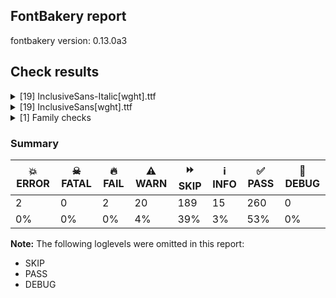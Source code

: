 ## FontBakery report

fontbakery version: 0.13.0a3





## Check results



<details><summary>[19] InclusiveSans-Italic[wght].ttf</summary>
<div>
<details>
    <summary>💥 <b>ERROR</b> Check if the axes match between the font and the Google Fonts version. <a href="https://fontbakery.readthedocs.io/en/stable/fontbakery/checks/vendorspecific.googlefonts.varfont.html#"></a></summary>
    <div>







* 💥 **ERROR** <p>Failed with KeyError: 'fvar'</p>
<pre><code>  File &quot;/Users/marichalemma/Google/env/lib/python3.12/site-packages/fontbakery/checkrunner.py&quot;, line 213, in _run_check
    subresults = list(subresults)
                 ^^^^^^^^^^^^^^^^
  File &quot;/Users/marichalemma/Google/env/lib/python3.12/site-packages/fontbakery/checks/vendorspecific/googlefonts/varfont.py&quot;, line 18, in check_axes_match
    a.axisTag: (a.minValue, a.maxValue) for a in remote_style[&quot;fvar&quot;].axes
                                                 ~~~~~~~~~~~~^^^^^^^^
  File &quot;/Users/marichalemma/Google/env/lib/python3.12/site-packages/fontTools/ttLib/ttFont.py&quot;, line 461, in __getitem__
    table = self._readTable(tag)
            ^^^^^^^^^^^^^^^^^^^^
  File &quot;/Users/marichalemma/Google/env/lib/python3.12/site-packages/fontTools/ttLib/ttFont.py&quot;, line 468, in _readTable
    data = self.reader[tag]
           ~~~~~~~~~~~^^^^^
  File &quot;/Users/marichalemma/Google/env/lib/python3.12/site-packages/fontTools/ttLib/sfnt.py&quot;, line 109, in __getitem__
    entry = self.tables[Tag(tag)]
            ~~~~~~~~~~~^^^^^^^^^^

</code></pre>
 [code: failed-check]



</div>
</details>

<details>
    <summary>🔥 <b>FAIL</b> Font contains '.notdef' as its first glyph? <a href="https://fontbakery.readthedocs.io/en/stable/fontbakery/checks/glyphset.html#"></a></summary>
    <div>







* 🔥 **FAIL** <p>The '.notdef' glyph should contain a drawing, but it is blank.</p>
 [code: notdef-is-blank]



</div>
</details>

<details>
    <summary>⚠️ <b>WARN</b> Check accent of Lcaron, dcaron, lcaron, tcaron <a href="https://fontbakery.readthedocs.io/en/stable/fontbakery/checks/some_other_checks.html#"></a></summary>
    <div>









* ⚠️ **WARN** <p>dcaron is decomposed and therefore could not be checked. Please check manually.</p>
 [code: decomposed-outline]



* ⚠️ **WARN** <p>lcaron is decomposed and therefore could not be checked. Please check manually.</p>
 [code: decomposed-outline]



* ⚠️ **WARN** <p>tcaron is decomposed and therefore could not be checked. Please check manually.</p>
 [code: decomposed-outline]



</div>
</details>

<details>
    <summary>⚠️ <b>WARN</b> Detect any interpolation issues in the font. <a href="https://fontbakery.readthedocs.io/en/stable/fontbakery/checks/some_other_checks.html#"></a></summary>
    <div>







* ⚠️ **WARN** <p>Interpolation issues were found in the font:</p>
<pre><code>- Contour 0 start point differs in glyph 'M' between location wght=400 and location wght=300

- Contour 0 in glyph 'M': becomes underweight between wght=400 and wght=300.

- Contour 0 start point differs in glyph 'M' between location wght=300 and location wght=700

- Contour 0 in glyph 'M': becomes underweight between wght=300 and wght=700.

- Contour 0 start point differs in glyph 'plusminus' between location wght=300 and location wght=700

- Contour 0 in glyph 'plusminus': becomes underweight between wght=300 and wght=700.

- Contour 0 start point differs in glyph 'uni0312' between location wght=400 and location wght=300

- Contour 0 in glyph 'uni0312': becomes underweight between wght=400 and wght=300.

- Contour 0 start point differs in glyph 'uni0312' between location wght=300 and location wght=700

- Contour 0 in glyph 'uni0312': becomes underweight between wght=300 and wght=700.

- 165 more.
</code></pre>
<p>Use -F or --full-lists to disable shortening of long lists.</p>
 [code: interpolation-issues]



</div>
</details>

<details>
    <summary>⚠️ <b>WARN</b> Ensure variable fonts include an avar table. <a href="https://fontbakery.readthedocs.io/en/stable/fontbakery/checks/varfont.html#"></a></summary>
    <div>







* ⚠️ **WARN** <p>This variable font does not have an avar table. Most variable fonts should include an avar table to correctly define axes progression rates.</p>
 [code: missing-avar]



</div>
</details>

<details>
    <summary>⚠️ <b>WARN</b> Check math signs have the same width. <a href="https://fontbakery.readthedocs.io/en/stable/fontbakery/checks/some_other_checks.html#"></a></summary>
    <div>







* ⚠️ **WARN** <p>The most common width is 573 among a set of 3 math glyphs.
The following math glyphs have a different width, though:</p>
<p>Width = 614:
equal, plus</p>
<p>Width = 552:
less, greater</p>
<p>Width = 556:
multiply</p>
 [code: width-outliers]



</div>
</details>

<details>
    <summary>⚠️ <b>WARN</b> Validate size, and resolution of article images, and ensure article page has minimum length and includes visual assets. <a href="https://fontbakery.readthedocs.io/en/stable/fontbakery/checks/vendorspecific.googlefonts.article.html#"></a></summary>
    <div>







* ⚠️ **WARN** <p>Family metadata at . does not have an article.</p>
 [code: lacks-article]



</div>
</details>

<details>
    <summary>⚠️ <b>WARN</b> Check for codepoints not covered by METADATA subsets. <a href="https://fontbakery.readthedocs.io/en/stable/fontbakery/checks/vendorspecific.googlefonts.subsets.html#"></a></summary>
    <div>







* ⚠️ **WARN** <p>The following codepoints supported by the font are not covered by
any subsets defined in the font's metadata file, and will never
be served. You can solve this by either manually adding additional
subset declarations to METADATA.pb, or by editing the glyphset
definitions.</p>
<ul>
<li>U+02C7 CARON: try adding one of: tifinagh, canadian-aboriginal, yi</li>
<li>U+02D8 BREVE: try adding one of: yi, canadian-aboriginal</li>
<li>U+02D9 DOT ABOVE: try adding one of: yi, canadian-aboriginal</li>
<li>U+02DB OGONEK: try adding one of: yi, canadian-aboriginal</li>
<li>U+02DD DOUBLE ACUTE ACCENT: not included in any glyphset definition</li>
<li>U+0302 COMBINING CIRCUMFLEX ACCENT: try adding one of: math, coptic, tifinagh, cherokee</li>
<li>U+0306 COMBINING BREVE: try adding one of: old-permic, tifinagh</li>
<li>U+0307 COMBINING DOT ABOVE: try adding one of: canadian-aboriginal, old-permic, coptic, syriac, tifinagh, tai-le, math, malayalam</li>
<li>U+030A COMBINING RING ABOVE: try adding syriac</li>
<li>U+030B COMBINING DOUBLE ACUTE ACCENT: try adding one of: osage, cherokee
18 more.</li>
</ul>
<p>Use -F or --full-lists to disable shortening of long lists.</p>
<p>Or you can add the above codepoints to one of the subsets supported by the font: <code>latin</code>, <code>latin-ext</code>, <code>vietnamese</code></p>
 [code: unreachable-subsetting]



</div>
</details>

<details>
    <summary>⚠️ <b>WARN</b> Ensure dotted circle glyph is present and can attach marks. <a href="https://fontbakery.readthedocs.io/en/stable/fontbakery/checks/shaping.html#"></a></summary>
    <div>







* ⚠️ **WARN** <p>No dotted circle glyph present</p>
 [code: missing-dotted-circle]



</div>
</details>

<details>
    <summary>⚠️ <b>WARN</b> Ensure soft_dotted characters lose their dot when combined with marks that replace the dot. <a href="https://fontbakery.readthedocs.io/en/stable/fontbakery/checks/shaping.html#"></a></summary>
    <div>







* ⚠️ **WARN** <p>The dot of soft dotted characters used in orthographies <em>must</em> disappear in the following strings: į̀ į́ į̂ į̃ į̄ į̌ ị̀ ị́ ị̂ ị̃ ị̄</p>
<p>The dot of soft dotted characters <em>should</em> disappear in other cases, for example: į̆ į̇ į̈ į̉ į̊ į̋ į̒ į̛̀ į̛́ į̛̂ į̛̃ į̛̄ į̛̆ į̛̇ į̛̈ į̛̉ į̛̊ į̛̋ į̛̌ į̛̒</p>
<p>Your font fully covers the following languages that require the soft-dotted feature: Lithuanian (Latn, 2,357,094 speakers), Dutch (Latn, 31,709,104 speakers).</p>
<p>Your font does <em>not</em> cover the following languages that require the soft-dotted feature: Kom (Latn, 360,685 speakers), Ekpeye (Latn, 226,000 speakers), Ejagham (Latn, 120,000 speakers), Ijo, Southeast (Latn, 2,471,000 speakers), Bete-Bendi (Latn, 100,000 speakers), Mango (Latn, 77,000 speakers), Southern Kisi (Latn, 360,000 speakers), Nateni (Latn, 100,000 speakers), Sar (Latn, 500,000 speakers), Dii (Latn, 71,000 speakers), Fur (Latn, 1,230,163 speakers), Ebira (Latn, 2,200,000 speakers), Ukrainian (Cyrl, 29,273,587 speakers), Dan (Latn, 1,099,244 speakers), Kpelle, Guinea (Latn, 622,000 speakers), Basaa (Latn, 332,940 speakers), Ngbaka (Latn, 1,020,000 speakers), Lugbara (Latn, 2,200,000 speakers), Avokaya (Latn, 100,000 speakers), Belarusian (Cyrl, 10,064,517 speakers), Navajo (Latn, 166,319 speakers), Makaa (Latn, 221,000 speakers), Igbo (Latn, 27,823,640 speakers), Koonzime (Latn, 40,000 speakers), Zapotec (Latn, 490,000 speakers), Mfumte (Latn, 79,000 speakers), Nzakara (Latn, 50,000 speakers), Aghem (Latn, 38,843 speakers), South Central Banda (Latn, 244,000 speakers), Gulay (Latn, 250,478 speakers), Bafut (Latn, 158,146 speakers), Ma’di (Latn, 584,000 speakers), Vute (Latn, 21,000 speakers), Mundani (Latn, 34,000 speakers), Cicipu (Latn, 44,000 speakers), Yala (Latn, 200,000 speakers).</p>
 [code: soft-dotted]



</div>
</details>

<details>
    <summary>⚠️ <b>WARN</b> Ensure fonts have ScriptLangTags declared on the 'meta' table. <a href="https://fontbakery.readthedocs.io/en/stable/fontbakery/checks/vendorspecific.googlefonts.meta.html#"></a></summary>
    <div>







* ⚠️ **WARN** <p>This font file does not have a 'meta' table.</p>
 [code: lacks-meta-table]



</div>
</details>

<details>
    <summary>⚠️ <b>WARN</b> Checking OS/2 achVendID. <a href="https://fontbakery.readthedocs.io/en/stable/fontbakery/checks/vendorspecific.googlefonts.os2.html#"></a></summary>
    <div>







* ⚠️ **WARN** <p>OS/2 VendorID value 'NONE' is not yet recognized. If you registered it recently, then it's safe to ignore this warning message. Otherwise, you should set it to your own unique 4 character code, and register it with Microsoft at <a href="https://www.microsoft.com/typography/links/vendorlist.aspx">https://www.microsoft.com/typography/links/vendorlist.aspx</a></p>
 [code: unknown]



</div>
</details>

<details>
    <summary>ℹ️ <b>INFO</b> List all superfamily filepaths <a href="https://fontbakery.readthedocs.io/en/stable/fontbakery/checks/superfamily.html#"></a></summary>
    <div>







* ℹ️ **INFO** <p>.</p>
 [code: family-path]



</div>
</details>

<details>
    <summary>ℹ️ <b>INFO</b> Show hinting filesize impact. <a href="https://fontbakery.readthedocs.io/en/stable/fontbakery/checks/hinting.html#"></a></summary>
    <div>







* ℹ️ **INFO** <p>Hinting filesize impact:</p>
<table>
<thead>
<tr>
<th align="left"></th>
<th align="right">InclusiveSans-Italic[wght].ttf</th>
</tr>
</thead>
<tbody>
<tr>
<td align="left">Dehinted Size</td>
<td align="right">89.4kb</td>
</tr>
<tr>
<td align="left">Hinted Size</td>
<td align="right">89.4kb</td>
</tr>
<tr>
<td align="left">Increase</td>
<td align="right">24 bytes</td>
</tr>
<tr>
<td align="left">Change</td>
<td align="right">0.0 %</td>
</tr>
</tbody>
</table>
 [code: size-impact]



</div>
</details>

<details>
    <summary>ℹ️ <b>INFO</b> Font contains all required tables? <a href="https://fontbakery.readthedocs.io/en/stable/fontbakery/checks/tables.html#"></a></summary>
    <div>







* ℹ️ **INFO** <p>This font contains the following optional tables:</p>
<pre><code>- loca

- prep

- GPOS

- GSUB

- gasp
</code></pre>
 [code: optional-tables]





</div>
</details>

<details>
    <summary>ℹ️ <b>INFO</b> Check for presence of an ARTICLE.en_us.html file <a href="https://fontbakery.readthedocs.io/en/stable/fontbakery/checks/vendorspecific.googlefonts.description.html#"></a></summary>
    <div>







* ℹ️ **INFO** <p>This font doesn't have an ARTICLE.en_us.html file.</p>
 [code: missing-article]



</div>
</details>

<details>
    <summary>ℹ️ <b>INFO</b> EPAR table present in font? <a href="https://fontbakery.readthedocs.io/en/stable/fontbakery/checks/vendorspecific.googlefonts.license.html#"></a></summary>
    <div>







* ℹ️ **INFO** <p>EPAR table not present in font. To learn more see <a href="https://github.com/fonttools/fontbakery/issues/818">https://github.com/fonttools/fontbakery/issues/818</a></p>
 [code: lacks-EPAR]



</div>
</details>

<details>
    <summary>ℹ️ <b>INFO</b> Is the Grid-fitting and Scan-conversion Procedure ('gasp') table set to optimize rendering? <a href="https://fontbakery.readthedocs.io/en/stable/fontbakery/checks/vendorspecific.googlefonts.hinting.html#"></a></summary>
    <div>







* ℹ️ **INFO** <p>These are the ppm ranges declared on the gasp table:</p>
<p>PPM &lt;= 65535:
flag = 0x0F
- Use grid-fitting
- Use grayscale rendering
- Use gridfitting with ClearType symmetric smoothing
- Use smoothing along multiple axes with ClearType®</p>
 [code: ranges]



</div>
</details>

<details>
    <summary>ℹ️ <b>INFO</b> Font has old ttfautohint applied? <a href="https://fontbakery.readthedocs.io/en/stable/fontbakery/checks/vendorspecific.googlefonts.hinting.html#"></a></summary>
    <div>







* ℹ️ **INFO** <p>Could not detect which version of ttfautohint was used in this font. It is typically specified as a comment in the font version entries of the 'name' table. Such font version strings are currently: ['Version 2.000']</p>
 [code: version-not-detected]



</div>
</details>
</div>
</details>

<details><summary>[19] InclusiveSans[wght].ttf</summary>
<div>
<details>
    <summary>💥 <b>ERROR</b> Check if the axes match between the font and the Google Fonts version. <a href="https://fontbakery.readthedocs.io/en/stable/fontbakery/checks/vendorspecific.googlefonts.varfont.html#"></a></summary>
    <div>







* 💥 **ERROR** <p>Failed with KeyError: 'fvar'</p>
<pre><code>  File &quot;/Users/marichalemma/Google/env/lib/python3.12/site-packages/fontbakery/checkrunner.py&quot;, line 213, in _run_check
    subresults = list(subresults)
                 ^^^^^^^^^^^^^^^^
  File &quot;/Users/marichalemma/Google/env/lib/python3.12/site-packages/fontbakery/checks/vendorspecific/googlefonts/varfont.py&quot;, line 18, in check_axes_match
    a.axisTag: (a.minValue, a.maxValue) for a in remote_style[&quot;fvar&quot;].axes
                                                 ~~~~~~~~~~~~^^^^^^^^
  File &quot;/Users/marichalemma/Google/env/lib/python3.12/site-packages/fontTools/ttLib/ttFont.py&quot;, line 461, in __getitem__
    table = self._readTable(tag)
            ^^^^^^^^^^^^^^^^^^^^
  File &quot;/Users/marichalemma/Google/env/lib/python3.12/site-packages/fontTools/ttLib/ttFont.py&quot;, line 468, in _readTable
    data = self.reader[tag]
           ~~~~~~~~~~~^^^^^
  File &quot;/Users/marichalemma/Google/env/lib/python3.12/site-packages/fontTools/ttLib/sfnt.py&quot;, line 109, in __getitem__
    entry = self.tables[Tag(tag)]
            ~~~~~~~~~~~^^^^^^^^^^

</code></pre>
 [code: failed-check]



</div>
</details>

<details>
    <summary>🔥 <b>FAIL</b> Font contains '.notdef' as its first glyph? <a href="https://fontbakery.readthedocs.io/en/stable/fontbakery/checks/glyphset.html#"></a></summary>
    <div>







* 🔥 **FAIL** <p>The '.notdef' glyph should contain a drawing, but it is blank.</p>
 [code: notdef-is-blank]



</div>
</details>

<details>
    <summary>⚠️ <b>WARN</b> Check accent of Lcaron, dcaron, lcaron, tcaron <a href="https://fontbakery.readthedocs.io/en/stable/fontbakery/checks/some_other_checks.html#"></a></summary>
    <div>









* ⚠️ **WARN** <p>dcaron is decomposed and therefore could not be checked. Please check manually.</p>
 [code: decomposed-outline]



* ⚠️ **WARN** <p>lcaron is decomposed and therefore could not be checked. Please check manually.</p>
 [code: decomposed-outline]



* ⚠️ **WARN** <p>tcaron is decomposed and therefore could not be checked. Please check manually.</p>
 [code: decomposed-outline]



</div>
</details>

<details>
    <summary>⚠️ <b>WARN</b> Detect any interpolation issues in the font. <a href="https://fontbakery.readthedocs.io/en/stable/fontbakery/checks/some_other_checks.html#"></a></summary>
    <div>







* ⚠️ **WARN** <p>Interpolation issues were found in the font:</p>
<pre><code>- Contour 0 start point differs in glyph 'M' between location wght=400 and location wght=300

- Contour 0 in glyph 'M': becomes underweight between wght=400 and wght=300.

- Contour 0 start point differs in glyph 'M' between location wght=300 and location wght=700

- Contour 0 in glyph 'M': becomes underweight between wght=300 and wght=700.

- Contour 0 start point differs in glyph 'plusminus' between location wght=300 and location wght=700

- Contour 0 in glyph 'plusminus': becomes underweight between wght=300 and wght=700.

- Contour 0 start point differs in glyph 'uni0312' between location wght=400 and location wght=300

- Contour 0 in glyph 'uni0312': becomes underweight between wght=400 and wght=300.

- Contour 0 start point differs in glyph 'uni0312' between location wght=300 and location wght=700

- Contour 0 in glyph 'uni0312': becomes underweight between wght=300 and wght=700.

- 165 more.
</code></pre>
<p>Use -F or --full-lists to disable shortening of long lists.</p>
 [code: interpolation-issues]



</div>
</details>

<details>
    <summary>⚠️ <b>WARN</b> Ensure variable fonts include an avar table. <a href="https://fontbakery.readthedocs.io/en/stable/fontbakery/checks/varfont.html#"></a></summary>
    <div>







* ⚠️ **WARN** <p>This variable font does not have an avar table. Most variable fonts should include an avar table to correctly define axes progression rates.</p>
 [code: missing-avar]



</div>
</details>

<details>
    <summary>⚠️ <b>WARN</b> Check math signs have the same width. <a href="https://fontbakery.readthedocs.io/en/stable/fontbakery/checks/some_other_checks.html#"></a></summary>
    <div>







* ⚠️ **WARN** <p>The most common width is 573 among a set of 3 math glyphs.
The following math glyphs have a different width, though:</p>
<p>Width = 614:
equal, plus</p>
<p>Width = 552:
less, greater</p>
<p>Width = 556:
multiply</p>
 [code: width-outliers]



</div>
</details>

<details>
    <summary>⚠️ <b>WARN</b> Validate size, and resolution of article images, and ensure article page has minimum length and includes visual assets. <a href="https://fontbakery.readthedocs.io/en/stable/fontbakery/checks/vendorspecific.googlefonts.article.html#"></a></summary>
    <div>







* ⚠️ **WARN** <p>Family metadata at . does not have an article.</p>
 [code: lacks-article]



</div>
</details>

<details>
    <summary>⚠️ <b>WARN</b> Check for codepoints not covered by METADATA subsets. <a href="https://fontbakery.readthedocs.io/en/stable/fontbakery/checks/vendorspecific.googlefonts.subsets.html#"></a></summary>
    <div>







* ⚠️ **WARN** <p>The following codepoints supported by the font are not covered by
any subsets defined in the font's metadata file, and will never
be served. You can solve this by either manually adding additional
subset declarations to METADATA.pb, or by editing the glyphset
definitions.</p>
<ul>
<li>U+02C7 CARON: try adding one of: tifinagh, canadian-aboriginal, yi</li>
<li>U+02D8 BREVE: try adding one of: yi, canadian-aboriginal</li>
<li>U+02D9 DOT ABOVE: try adding one of: yi, canadian-aboriginal</li>
<li>U+02DB OGONEK: try adding one of: yi, canadian-aboriginal</li>
<li>U+02DD DOUBLE ACUTE ACCENT: not included in any glyphset definition</li>
<li>U+0302 COMBINING CIRCUMFLEX ACCENT: try adding one of: math, coptic, tifinagh, cherokee</li>
<li>U+0306 COMBINING BREVE: try adding one of: old-permic, tifinagh</li>
<li>U+0307 COMBINING DOT ABOVE: try adding one of: canadian-aboriginal, old-permic, coptic, syriac, tifinagh, tai-le, math, malayalam</li>
<li>U+030A COMBINING RING ABOVE: try adding syriac</li>
<li>U+030B COMBINING DOUBLE ACUTE ACCENT: try adding one of: osage, cherokee
18 more.</li>
</ul>
<p>Use -F or --full-lists to disable shortening of long lists.</p>
<p>Or you can add the above codepoints to one of the subsets supported by the font: <code>latin</code>, <code>latin-ext</code>, <code>vietnamese</code></p>
 [code: unreachable-subsetting]



</div>
</details>

<details>
    <summary>⚠️ <b>WARN</b> Ensure dotted circle glyph is present and can attach marks. <a href="https://fontbakery.readthedocs.io/en/stable/fontbakery/checks/shaping.html#"></a></summary>
    <div>







* ⚠️ **WARN** <p>No dotted circle glyph present</p>
 [code: missing-dotted-circle]



</div>
</details>

<details>
    <summary>⚠️ <b>WARN</b> Ensure soft_dotted characters lose their dot when combined with marks that replace the dot. <a href="https://fontbakery.readthedocs.io/en/stable/fontbakery/checks/shaping.html#"></a></summary>
    <div>







* ⚠️ **WARN** <p>The dot of soft dotted characters used in orthographies <em>must</em> disappear in the following strings: į̀ į́ į̂ į̃ į̄ į̌ ị̀ ị́ ị̂ ị̃ ị̄</p>
<p>The dot of soft dotted characters <em>should</em> disappear in other cases, for example: į̆ į̇ į̈ į̉ į̊ į̋ į̒ į̛̀ į̛́ į̛̂ į̛̃ į̛̄ į̛̆ į̛̇ į̛̈ į̛̉ į̛̊ į̛̋ į̛̌ į̛̒</p>
<p>Your font fully covers the following languages that require the soft-dotted feature: Lithuanian (Latn, 2,357,094 speakers), Dutch (Latn, 31,709,104 speakers).</p>
<p>Your font does <em>not</em> cover the following languages that require the soft-dotted feature: Kom (Latn, 360,685 speakers), Ekpeye (Latn, 226,000 speakers), Ejagham (Latn, 120,000 speakers), Ijo, Southeast (Latn, 2,471,000 speakers), Bete-Bendi (Latn, 100,000 speakers), Mango (Latn, 77,000 speakers), Southern Kisi (Latn, 360,000 speakers), Nateni (Latn, 100,000 speakers), Sar (Latn, 500,000 speakers), Dii (Latn, 71,000 speakers), Fur (Latn, 1,230,163 speakers), Ebira (Latn, 2,200,000 speakers), Ukrainian (Cyrl, 29,273,587 speakers), Dan (Latn, 1,099,244 speakers), Kpelle, Guinea (Latn, 622,000 speakers), Basaa (Latn, 332,940 speakers), Ngbaka (Latn, 1,020,000 speakers), Lugbara (Latn, 2,200,000 speakers), Avokaya (Latn, 100,000 speakers), Belarusian (Cyrl, 10,064,517 speakers), Navajo (Latn, 166,319 speakers), Makaa (Latn, 221,000 speakers), Igbo (Latn, 27,823,640 speakers), Koonzime (Latn, 40,000 speakers), Zapotec (Latn, 490,000 speakers), Mfumte (Latn, 79,000 speakers), Nzakara (Latn, 50,000 speakers), Aghem (Latn, 38,843 speakers), South Central Banda (Latn, 244,000 speakers), Gulay (Latn, 250,478 speakers), Bafut (Latn, 158,146 speakers), Ma’di (Latn, 584,000 speakers), Vute (Latn, 21,000 speakers), Mundani (Latn, 34,000 speakers), Cicipu (Latn, 44,000 speakers), Yala (Latn, 200,000 speakers).</p>
 [code: soft-dotted]



</div>
</details>

<details>
    <summary>⚠️ <b>WARN</b> Ensure fonts have ScriptLangTags declared on the 'meta' table. <a href="https://fontbakery.readthedocs.io/en/stable/fontbakery/checks/vendorspecific.googlefonts.meta.html#"></a></summary>
    <div>







* ⚠️ **WARN** <p>This font file does not have a 'meta' table.</p>
 [code: lacks-meta-table]



</div>
</details>

<details>
    <summary>⚠️ <b>WARN</b> Checking OS/2 achVendID. <a href="https://fontbakery.readthedocs.io/en/stable/fontbakery/checks/vendorspecific.googlefonts.os2.html#"></a></summary>
    <div>







* ⚠️ **WARN** <p>OS/2 VendorID value 'NONE' is not yet recognized. If you registered it recently, then it's safe to ignore this warning message. Otherwise, you should set it to your own unique 4 character code, and register it with Microsoft at <a href="https://www.microsoft.com/typography/links/vendorlist.aspx">https://www.microsoft.com/typography/links/vendorlist.aspx</a></p>
 [code: unknown]



</div>
</details>

<details>
    <summary>ℹ️ <b>INFO</b> List all superfamily filepaths <a href="https://fontbakery.readthedocs.io/en/stable/fontbakery/checks/superfamily.html#"></a></summary>
    <div>







* ℹ️ **INFO** <p>.</p>
 [code: family-path]



</div>
</details>

<details>
    <summary>ℹ️ <b>INFO</b> Show hinting filesize impact. <a href="https://fontbakery.readthedocs.io/en/stable/fontbakery/checks/hinting.html#"></a></summary>
    <div>







* ℹ️ **INFO** <p>Hinting filesize impact:</p>
<table>
<thead>
<tr>
<th align="left"></th>
<th align="right">InclusiveSans[wght].ttf</th>
</tr>
</thead>
<tbody>
<tr>
<td align="left">Dehinted Size</td>
<td align="right">87.0kb</td>
</tr>
<tr>
<td align="left">Hinted Size</td>
<td align="right">87.0kb</td>
</tr>
<tr>
<td align="left">Increase</td>
<td align="right">24 bytes</td>
</tr>
<tr>
<td align="left">Change</td>
<td align="right">0.0 %</td>
</tr>
</tbody>
</table>
 [code: size-impact]



</div>
</details>

<details>
    <summary>ℹ️ <b>INFO</b> Font contains all required tables? <a href="https://fontbakery.readthedocs.io/en/stable/fontbakery/checks/tables.html#"></a></summary>
    <div>







* ℹ️ **INFO** <p>This font contains the following optional tables:</p>
<pre><code>- loca

- prep

- GPOS

- GSUB

- gasp
</code></pre>
 [code: optional-tables]





</div>
</details>

<details>
    <summary>ℹ️ <b>INFO</b> Check for presence of an ARTICLE.en_us.html file <a href="https://fontbakery.readthedocs.io/en/stable/fontbakery/checks/vendorspecific.googlefonts.description.html#"></a></summary>
    <div>







* ℹ️ **INFO** <p>This font doesn't have an ARTICLE.en_us.html file.</p>
 [code: missing-article]



</div>
</details>

<details>
    <summary>ℹ️ <b>INFO</b> EPAR table present in font? <a href="https://fontbakery.readthedocs.io/en/stable/fontbakery/checks/vendorspecific.googlefonts.license.html#"></a></summary>
    <div>







* ℹ️ **INFO** <p>EPAR table not present in font. To learn more see <a href="https://github.com/fonttools/fontbakery/issues/818">https://github.com/fonttools/fontbakery/issues/818</a></p>
 [code: lacks-EPAR]



</div>
</details>

<details>
    <summary>ℹ️ <b>INFO</b> Is the Grid-fitting and Scan-conversion Procedure ('gasp') table set to optimize rendering? <a href="https://fontbakery.readthedocs.io/en/stable/fontbakery/checks/vendorspecific.googlefonts.hinting.html#"></a></summary>
    <div>







* ℹ️ **INFO** <p>These are the ppm ranges declared on the gasp table:</p>
<p>PPM &lt;= 65535:
flag = 0x0F
- Use grid-fitting
- Use grayscale rendering
- Use gridfitting with ClearType symmetric smoothing
- Use smoothing along multiple axes with ClearType®</p>
 [code: ranges]



</div>
</details>

<details>
    <summary>ℹ️ <b>INFO</b> Font has old ttfautohint applied? <a href="https://fontbakery.readthedocs.io/en/stable/fontbakery/checks/vendorspecific.googlefonts.hinting.html#"></a></summary>
    <div>







* ℹ️ **INFO** <p>Could not detect which version of ttfautohint was used in this font. It is typically specified as a comment in the font version entries of the 'name' table. Such font version strings are currently: ['Version 2.000']</p>
 [code: version-not-detected]



</div>
</details>
</div>
</details>

<details><summary>[1] Family checks</summary>
<div>
<details>
    <summary>ℹ️ <b>INFO</b> Check axis ordering on the STAT table. <a href="https://fontbakery.readthedocs.io/en/stable/fontbakery/checks/vendorspecific.googlefonts.stat.html#"></a></summary>
    <div>







* ℹ️ **INFO** <p>None of the fonts lack a STAT table.</p>
<pre><code>And these are the most common STAT axis orderings:
('wght-ital', 2)
</code></pre>
 [code: summary]



</div>
</details>
</div>
</details>




### Summary

| 💥 ERROR | ☠ FATAL | 🔥 FAIL | ⚠️ WARN | ⏩ SKIP | ℹ️ INFO | ✅ PASS | 🔎 DEBUG | 
| ---|---|---|---|---|---|---|---|
| 2 | 0 | 2 | 20 | 189 | 15 | 260 | 0 | 
| 0% | 0% | 0% | 4% | 39% | 3% | 53% | 0% | 



**Note:** The following loglevels were omitted in this report:


* SKIP
* PASS
* DEBUG
